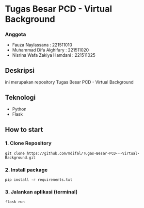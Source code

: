 # Tugas Besar PCD - Virtual Background
### Anggota
* Fauza Naylassana : 221511010
* Muhammad Difa Alghifary : 221511020
* Nisrina Wafa Zakiya Hamdani : 221511025
## Deskripsi
ini merupakan repository Tugas Besar PCD - Virtual Background

## Teknologi
* Python
* Flask

## How to start
### 1. Clone Repository
```
git clone https://github.com/mdifal/Tugas-Besar-PCD---Virtual-Background.git
```
### 2. Install package
```
pip install -r requirements.txt
```
### 3. Jalankan aplikasi (terminal)
```
flask run
```

